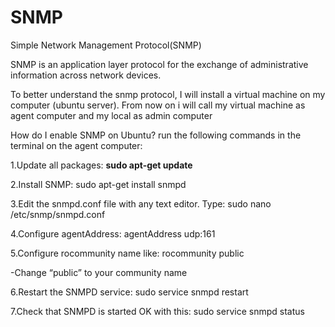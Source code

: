 # SNMP
Simple Network Management Protocol(SNMP)

SNMP is an application layer protocol for the exchange of administrative information across network devices.

To better understand the snmp protocol, I will install a virtual machine on my computer (ubuntu server). From now on i will call my virtual machine as agent computer and my local as admin computer

How do I enable SNMP on Ubuntu?
run the following commands in the terminal on the agent computer:

1.Update all packages: **sudo apt-get update**

2.Install SNMP: sudo apt-get install snmpd

3.Edit the snmpd.conf file with any text editor. Type: sudo nano /etc/snmp/snmpd.conf

4.Configure agentAddress: agentAddress udp:161

5.Configure rocommunity name like: rocommunity public

-Change “public” to your community name

6.Restart the SNMPD service: sudo service snmpd restart

7.Check that SNMPD is started OK with this: sudo service snmpd status
